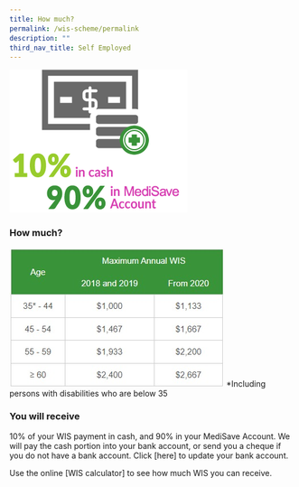 ```yaml
---
title: How much?
permalink: /wis-scheme/permalink
description: ""
third_nav_title: Self Employed
---
```

![](/images/WIS10.png)


### How much?

![](/images/WIS20.jpeg)
*Including persons with disabilities who are below 35

### You will receive
10% of your WIS payment in cash, and 90% in your MediSave Account. We will pay the cash portion into your bank account, or send you a cheque if you do not have a bank account. Click [here] to update your bank account.

Use the online [WIS calculator] to see how much WIS you can receive.